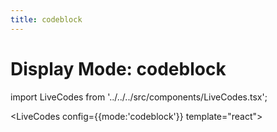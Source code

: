 ```yaml
---
title: codeblock
---
```


# Display Mode: codeblock

import LiveCodes from '../../../src/components/LiveCodes.tsx';

<LiveCodes config={{mode:'codeblock'}} template="react"></LiveCodes>
